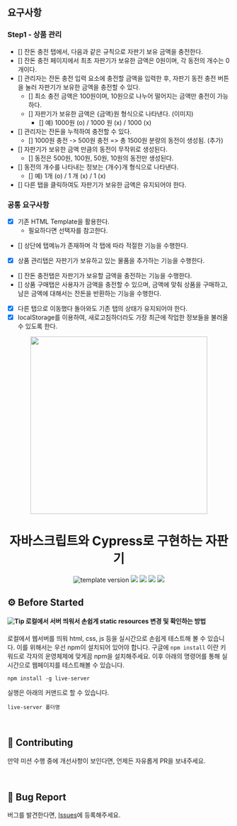 ## 요구사항

### Step1 - 상품 관리

- [] 잔돈 충전 탭에서, 다음과 같은 규칙으로 자판기 보유 금액을 충전한다.
- [] 잔돈 충전 페이지에서 최초 자판기가 보유한 금액은 0원이며, 각 동전의 개수는 0개이다.
- [] 관리자는 잔돈 충전 입력 요소에 충전할 금액을 입력한 후, 자판기 동전 충전 버튼을 눌러 자판기가 보유한 금액을 충전할 수 있다.
  - [] 최소 충전 금액은 100원이며, 10원으로 나누어 떨어지는 금액만 충전이 가능하다.
  - [] 자판기가 보유한 금액은 {금액}원 형식으로 나타낸다. (이미지)
    - [] 예) 1000원 (o) / 1000 원 (x) / 1000 (x)
- [] 관리자는 잔돈을 누적하여 충전할 수 있다.
  - [] 1000원 충전 -> 500원 충전 => 총 1500원 분량의 동전이 생성됨. (추가)
- [] 자판기가 보유한 금액 만큼의 동전이 무작위로 생성된다.
  - [] 동전은 500원, 100원, 50원, 10원의 동전만 생성된다.
- [] 동전의 개수를 나타내는 정보는 {개수}개 형식으로 나타낸다.
  - [] 예) 1개 (o) / 1 개 (x) / 1 (x)
- [] 다른 탭을 클릭하여도 자판기가 보유한 금액은 유지되어야 한다.

### 공통 요구사항

- [x] 기존 HTML Template을 활용한다.
  - 필요하다면 선택자를 참고한다.
- [] 상단에 탭메뉴가 존재하며 각 탭에 따라 적절한 기능을 수행한다.
- [x] 상품 관리탭은 자판기가 보유하고 있는 물품을 추가하는 기능을 수행한다.
- [] 잔돈 충전탭은 자판기가 보유할 금액을 충전하는 기능을 수행한다.
- [] 상품 구매탭은 사용자가 금액을 충전할 수 있으며, 금액에 맞춰 상품을 구매하고, 남은 금액에 대해서는 잔돈을 반환하는 기능을 수행한다.
- [x] 다른 탭으로 이동했다 돌아와도 기존 탭의 상태가 유지되어야 한다.
- [x] localStorage를 이용하여, 새로고침하더라도 가장 최근에 작업한 정보들을 불러올 수 있도록 한다.

<p align="middle" >
  <img src="https://nextstep-storage.s3.ap-northeast-2.amazonaws.com/536baaa17ed346bb851cc9f663edb069" width="400">
</p>
  <h1 align="middle">자바스크립트와 Cypress로 구현하는 자판기</h1>
  <p align="middle">
    <img src="https://img.shields.io/badge/version-1.0.0-blue?style=flat-square" alt="template version"/>
    <img src="https://img.shields.io/badge/language-html-red.svg?style=flat-square"/>
    <img src="https://img.shields.io/badge/language-css-blue.svg?style=flat-square"/>
    <img src="https://img.shields.io/badge/language-js-yellow.svg?style=flat-square"/>
    <img src="https://img.shields.io/badge/license-MIT-brightgreen.svg?style=flat-square"/>
  </p>
</p>

## ⚙️ Before Started

#### <img alt="Tip" src="https://img.shields.io/static/v1.svg?label=&message=Tip&style=flat-square&color=673ab8"> 로컬에서 서버 띄워서 손쉽게 static resources 변경 및 확인하는 방법

로컬에서 웹서버를 띄워 html, css, js 등을 실시간으로 손쉽게 테스트해 볼 수 있습니다. 이를 위해서는 우선 npm이 설치되어 있어야 합니다. 구글에 `npm install` 이란 키워드로 각자의 운영체제에 맞게끔 npm을 설치해주세요. 이후 아래의 명령어를 통해 실시간으로 웹페이지를 테스트해볼 수 있습니다.

```
npm install -g live-server
```

실행은 아래의 커맨드로 할 수 있습니다.

```
live-server 폴더명
```

<br/>

## 👏 Contributing

만약 미션 수행 중에 개선사항이 보인다면, 언제든 자유롭게 PR을 보내주세요.

<br/>

## 🐞 Bug Report

버그를 발견한다면, [Issues](https://github.com/next-step/js-vending-machine/issues)에 등록해주세요.

<br/>

